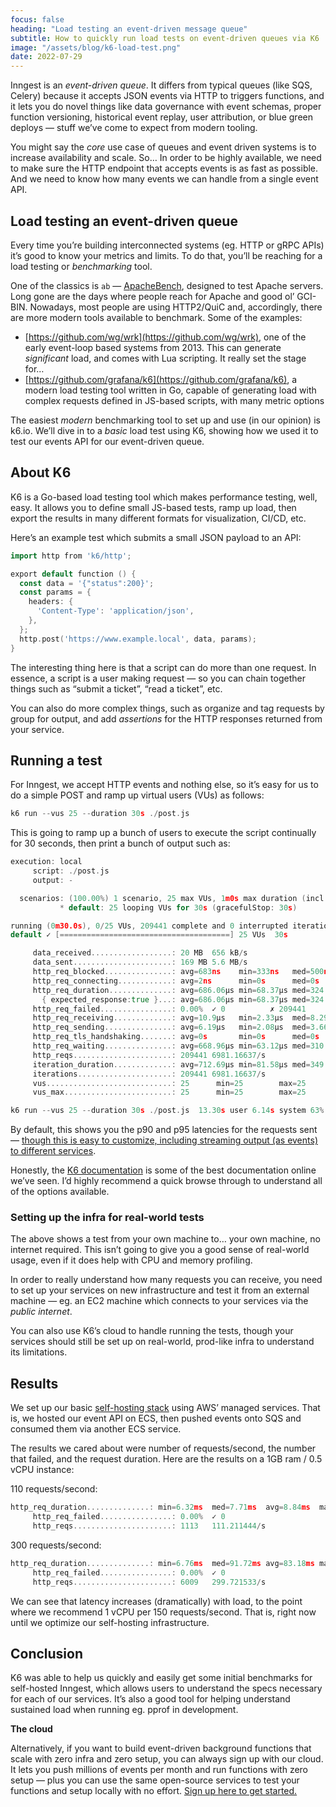 ```yaml
---
focus: false
heading: "Load testing an event-driven message queue"
subtitle: How to quickly run load tests on event-driven queues via K6
image: "/assets/blog/k6-load-test.png"
date: 2022-07-29
---
```


Inngest is an *event-driven queue*.  It differs from typical queues (like SQS, Celery) because it accepts JSON events via HTTP to triggers functions, and it lets you do novel things like data governance with event schemas, proper function versioning, historical event replay, user attribution, or blue green deploys — stuff we’ve come to expect from modern tooling.

You might say the *core* use case of queues and event driven systems is to increase availability and scale.  So… In order to be highly available, we need to make sure the HTTP endpoint that accepts events is as fast as possible.  And we need to know how many events we can handle from a single event API.

## Load testing an event-driven queue

Every time you’re building interconnected systems (eg. HTTP or gRPC APIs) it’s good to know your metrics and limits.  To do that, you’ll be reaching for a load testing or *benchmarking* tool.

One of the classics is `ab` — [ApacheBench](https://www.notion.so/Load-testing-an-event-driven-message-queue-w-k6-555ee98bffd54e0c9159e11339551785), designed to test Apache servers.  Long gone are the days where people reach for Apache and good ol’ GCI-BIN.  Nowadays, most people are using HTTP2/QuiC and, accordingly, there are more modern tools available to benchmark.  Some of the examples:

- [https://github.com/wg/wrk](https://github.com/wg/wrk), one of the early event-loop based systems from 2013.  This can generate *significant* load, and comes with Lua scripting.  It really set the stage for…
- [https://github.com/grafana/k6](https://github.com/grafana/k6), a modern load testing tool written in Go, capable of generating load with complex requests defined in JS-based scripts, with many metric options

The easiest *modern* benchmarking tool to set up and use (in our opinion) is k6.io.  We’ll dive in to a *basic* load test using K6, showing how we used it to test our events API for our event-driven queue.

## About K6

K6 is a Go-based load testing tool which makes performance testing, well, easy.  It allows you to define small JS-based tests, ramp up load, then export the results in many different formats for visualization, CI/CD, etc.

Here’s an example test which submits a small JSON payload to an API:

```go
import http from 'k6/http';

export default function () {
  const data = '{"status":200}';
  const params = {
    headers: {
      'Content-Type': 'application/json',
    },
  };
  http.post('https://www.example.local', data, params);
}
```

The interesting thing here is that a script can do more than one request.  In essence, a script is a user making request — so you can chain together things such as “submit a ticket”, “read a ticket”, etc. 

You can also do more complex things, such as organize and tag requests by group for output, and add *assertions* for the HTTP responses returned from your service.

## Running a test

For Inngest, we accept HTTP events and nothing else, so it’s easy for us to do a simple POST and ramp up virtual users (VUs) as follows:

```go
k6 run --vus 25 --duration 30s ./post.js
```

This is going to ramp up a bunch of users to execute the script continually for 30 seconds, then print a bunch of output such as:

```go
execution: local
     script: ./post.js
     output: -

  scenarios: (100.00%) 1 scenario, 25 max VUs, 1m0s max duration (incl. graceful stop):
           * default: 25 looping VUs for 30s (gracefulStop: 30s)

running (0m30.0s), 0/25 VUs, 209441 complete and 0 interrupted iterations
default ✓ [======================================] 25 VUs  30s

     data_received..................: 20 MB  656 kB/s
     data_sent......................: 169 MB 5.6 MB/s
     http_req_blocked...............: avg=683ns    min=333ns   med=500ns    max=823.15µs p(90)=958ns   p(95)=1.25µs
     http_req_connecting............: avg=2ns      min=0s      med=0s       max=146.12µs p(90)=0s      p(95)=0s
     http_req_duration..............: avg=686.06µs min=68.37µs med=324.87µs max=41.93ms  p(90)=1.23ms  p(95)=2.27ms
       { expected_response:true }...: avg=686.06µs min=68.37µs med=324.87µs max=41.93ms  p(90)=1.23ms  p(95)=2.27ms
     http_req_failed................: 0.00%  ✓ 0          ✗ 209441
     http_req_receiving.............: avg=10.9µs   min=2.33µs  med=8.29µs   max=9.96ms   p(90)=17.54µs p(95)=23.7µs
     http_req_sending...............: avg=6.19µs   min=2.08µs  med=3.66µs   max=10.05ms  p(90)=6.33µs  p(95)=8.58µs
     http_req_tls_handshaking.......: avg=0s       min=0s      med=0s       max=0s       p(90)=0s      p(95)=0s
     http_req_waiting...............: avg=668.96µs min=63.12µs med=310.45µs max=41.9ms   p(90)=1.21ms  p(95)=2.24ms
     http_reqs......................: 209441 6981.16637/s
     iteration_duration.............: avg=712.69µs min=81.58µs med=349.91µs max=41.96ms  p(90)=1.26ms  p(95)=2.31ms
     iterations.....................: 209441 6981.16637/s
     vus............................: 25      min=25        max=25
     vus_max........................: 25      min=25        max=25

k6 run --vus 25 --duration 30s ./post.js  13.30s user 6.14s system 63% cpu 30.576 total
```

By default, this shows you the p90 and p95 latencies for the requests sent — [though this is easy to customize, including streaming output (as events) to different services](https://k6.io/docs/getting-started/results-output/).

Honestly, the [K6 documentation](https://www.notion.so/Reactive-Summit-2022-Proposal-1c03fa8c63d84ea58175ad4cb2282109) is some of the best documentation online we’ve seen.  I’d highly recommend a quick browse through to understand all of the options available.

### Setting up the infra for real-world tests

The above shows a test from your own machine to… your own machine, no internet required.  This isn’t going to give you a good sense of real-world usage, even if it does help with CPU and memory profiling.

In order to really understand how many requests you can receive, you need to set up your services on new infrastructure and test it from an external machine — eg. an EC2 machine which connects to your services via the *public internet*.

You can also use K6’s cloud to handle running the tests, though your services should still be set up on real-world, prod-like infra to understand its limitations.

## Results

We set up our basic [self-hosting stack](https://github.com/inngest/inngest/tree/main/hosting-stacks/aws-managed) using AWS’ managed services.  That is, we hosted our event API on ECS, then pushed events onto SQS and consumed them via another ECS service.

The results we cared about were number of requests/second, the number that failed, and the request duration.  Here are the results on a 1GB ram / 0.5 vCPU instance:

110 requests/second:

```go
http_req_duration..............: min=6.32ms  med=7.71ms  avg=8.84ms  max=80.61ms  p(99)=32.86ms  p(99.9)=74.57ms
     http_req_failed................: 0.00%  ✓ 0
     http_reqs......................: 1113   111.211444/s
```

300 requests/second:

```go
http_req_duration..............: min=6.76ms  med=91.72ms avg=83.18ms max=277.32ms p(99)=187.25ms p(99.9)=199.77ms
     http_req_failed................: 0.00%  ✓ 0
     http_reqs......................: 6009   299.721533/s
```

We can see that latency increases (dramatically) with load, to the point where we recommend 1 vCPU per 150 requests/second.  That is, right now until we optimize our self-hosting infrastructure.

## Conclusion

K6 was able to help us quickly and easily get some initial benchmarks for self-hosted Inngest, which allows users to understand the specs necessary for each of our services.  It’s also a good tool for helping understand sustained load when running eg. pprof in development.

**The cloud**

Alternatively, if you want to build event-driven background functions that scale with zero infra and zero setup, you can always sign up with our cloud.  It lets you push millions of events per month and run functions with zero setup — plus you can use the same open-source services to test your functions and setup locally with no effort.  [Sign up here to get started.](https://www.inngest.com/sign-up?ref=load-test-post)
